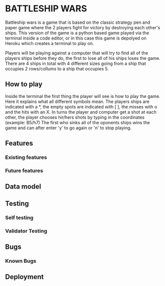 # BATTLESHIP WARS

Battleship wars is a game that is based on the classic strategy pen and paper game where the 2 players fight for victory 
by destroying each other's ships. This version of the game is a python based game played via the terminal inside a code 
editor, or in this case this game is depolyed on Heroku which creates a terminal to play on.

Players will be playing against a computer that will try to find all of the players ships before they do, 
the first to lose all of his ships loses the game. There are 4 ships in total with 4 different sizes going from 
a ship that occupies 2 rows/collums to a ship that occupies 5.

## How to play

Inside the terminal the first thing the player will see is how to play the game. Here it explains 
what all different symbols mean. The players ships are indicated with a *, the empty spots are indicated with [ ], 
the misses with o and the hits with an X. In turns the player and computer get a shot at each other, the player
chooses hir/hers shots by typing in the coordinates (example: B5/h7) The first who sinks all of the oponents ships
wins the game and can after enter 'y' to go again or 'n' to stop playing.

## Features

### Existing features

### Future features

## Data model

## Testing 

### Self testing

### Validator Testing 

## Bugs

### Known Bugs

## Deployment
